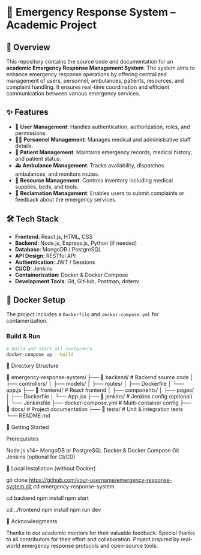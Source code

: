 # 🚨 Emergency Response System – Academic Project

## 📘 Overview

This repository contains the source code and documentation for an **academic Emergency Response Management System**. The system aims to enhance emergency response operations by offering centralized management of users, personnel, ambulances, patients, resources, and complaint handling. It ensures real-time coordination and efficient communication between various emergency services.

## ✨ Features

- 🔐 **User Management**: Handles authentication, authorization, roles, and permissions.
- 👨‍⚕️ **Personnel Management**: Manages medical and administrative staff details.
- 🏥 **Patient Management**: Maintains emergency records, medical history, and patient status.
- 🚑 **Ambulance Management**: Tracks availability, dispatches ambulances, and monitors routes.
- 🧰 **Resource Management**: Controls inventory including medical supplies, beds, and tools.
- 📝 **Reclamation Management**: Enables users to submit complaints or feedback about the emergency services.

## 🛠 Tech Stack

- **Frontend**: React.js, HTML, CSS
- **Backend**: Node.js, Express.js, Python (if needed)
- **Database**: MongoDB / PostgreSQL
- **API Design**: RESTful API
- **Authentication**: JWT / Sessions
- **CI/CD**: Jenkins
- **Containerization**: Docker & Docker Compose
- **Development Tools**: Git, GitHub, Postman, dotenv

## 🐳 Docker Setup

The project includes a `Dockerfile` and `docker-compose.yml` for containerization.

### Build & Run

```bash
# Build and start all containers
docker-compose up --build
```
📁 Directory Structure

📂 emergency-response-system/
├── 📁 backend/              # Backend source code
│   ├── controllers/
│   ├── models/
│   ├── routes/
│   ├── Dockerfile
│   └── app.js
├── 📁 frontend/             # React frontend
│   ├── components/
│   ├── pages/
│   ├── Dockerfile
│   └── App.jsx
├── 📁 jenkins/              # Jenkins config (optional)
│   └── Jenkinsfile
├── docker-compose.yml      # Multi-container config
├── 📁 docs/                 # Project documentation
├── 📁 tests/                # Unit & integration tests
└── README.md

🚀 Getting Started

Prerequisites

Node.js v14+
MongoDB or PostgreSQL
Docker & Docker Compose
Git
Jenkins (optional for CI/CD)

🚀 Local Installation (without Docker)

git clone https://github.com/your-username/emergency-response-system.git
cd emergency-response-system

cd backend
npm install
npm start

cd ../frontend
npm install
npm run dev

🙏 Acknowledgments

Thanks to our academic mentors for their valuable feedback.
Special thanks to all contributors for their effort and collaboration.
Project inspired by real-world emergency response protocols and open-source tools.
